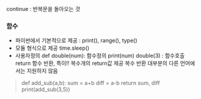 continue : 반복문을 돌아오는 것

### 함수  
* 파이썬에서 기본적으로 제공 : print(), range(), type()
* 모듈 형식으로 제공 time.sleep()
* 사용자정의
def double(num): 함수정의
  print(num)
double(3) : 함수호출
return 함수 반환, 특이!! 복수개의 return값 제공
복수 반환
대부분의 다른 언어에서는 지원하지 않음
> def add_sub(a,b): 
>    sum = a+b
>    diff = a-b
>    return sum, diff
> print(add_sub(3,5))

